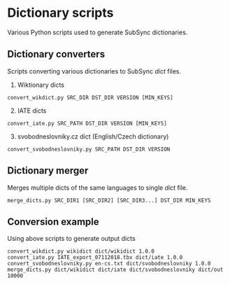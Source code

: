 # Dictionary scripts
Various Python scripts used to generate SubSync dictionaries.

## Dictionary converters
Scripts converting various dictionaries to SubSync _dict_ files.

1. Wiktionary dicts

`convert_wikdict.py SRC_DIR DST_DIR VERSION [MIN_KEYS]`

2. IATE dicts

`convert_iate.py SRC_PATH DST_DIR VERSION [MIN_KEYS]`

3. svobodneslovniky.cz dict (English/Czech dictionary)

`convert_svobodneslovniky.py SRC_PATH DST_DIR VERSION`

## Dictionary merger
Merges multiple dicts of the same languages to single _dict_ file.

`merge_dicts.py SRC_DIR1 [SRC_DIR2] [SRC_DIR3...] DST_DIR MIN_KEYS`

## Conversion example
Using above scripts to generate output dicts
```
convert_wikdict.py wikidict dict/wikidict 1.0.0
convert_iate.py IATE_export_07112018.tbx dict/iate 1.0.0
convert_svobodneslovniky.py en-cs.txt dict/svobodneslovniky 1.0.0
merge_dicts.py dict/wikidict dict/iate dict/svobodneslovniky dict/out 10000
```
